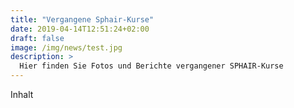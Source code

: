 ```yaml
---
title: "Vergangene Sphair-Kurse"
date: 2019-04-14T12:51:24+02:00
draft: false
image: /img/news/test.jpg
description: >
  Hier finden Sie Fotos und Berichte vergangener SPHAIR-Kurse
---
```

Inhalt